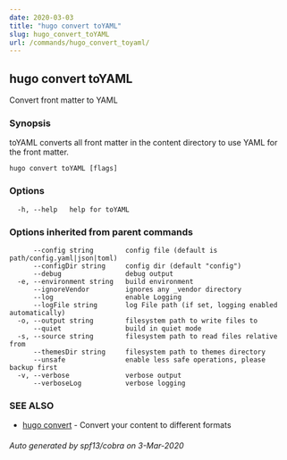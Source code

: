 ```yaml
---
date: 2020-03-03
title: "hugo convert toYAML"
slug: hugo_convert_toYAML
url: /commands/hugo_convert_toyaml/
---
```

## hugo convert toYAML

Convert front matter to YAML

### Synopsis

toYAML converts all front matter in the content directory
to use YAML for the front matter.

```
hugo convert toYAML [flags]
```

### Options

```
  -h, --help   help for toYAML
```

### Options inherited from parent commands

```
      --config string        config file (default is path/config.yaml|json|toml)
      --configDir string     config dir (default "config")
      --debug                debug output
  -e, --environment string   build environment
      --ignoreVendor         ignores any _vendor directory
      --log                  enable Logging
      --logFile string       log File path (if set, logging enabled automatically)
  -o, --output string        filesystem path to write files to
      --quiet                build in quiet mode
  -s, --source string        filesystem path to read files relative from
      --themesDir string     filesystem path to themes directory
      --unsafe               enable less safe operations, please backup first
  -v, --verbose              verbose output
      --verboseLog           verbose logging
```

### SEE ALSO

* [hugo convert](/commands/hugo_convert/)	 - Convert your content to different formats

###### Auto generated by spf13/cobra on 3-Mar-2020
